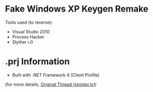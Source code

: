 # Fake Windows XP Keygen Remake

Tools used (to reverse):
- Visual Studio 2010
- Process Hacker
- Slyther r.0

# .prj Information
- Built with .NET Framework 4 (Client Profile)

(for more details, [Original Thread (sinister.ly)](temp))
